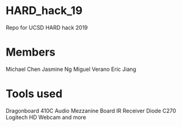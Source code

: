 # HARD_hack_19
Repo for UCSD HARD hack 2019 

# Members
Michael Chen
Jasmine Ng
Miguel Verano
Eric Jiang

# Tools used
Dragonboard 410C
Audio Mezzanine Board
IR Receiver Diode
C270 Logitech HD Webcam
and more

